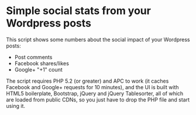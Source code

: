 Simple social stats from your Wordpress posts
=============================================

This script shows some numbers about the social impact of your Wordpress posts:

 * Post comments
 * Facebook shares/likes
 * Google+ "+1" count

The script requires PHP 5.2 (or greater) and APC to work (it caches Facebook and
Google+ requests for 10 minutes), and the UI is built with HTML5 boilerplate, 
Bootstrap, jQuery and jQuery Tablesorter, all of which are loaded from public 
CDNs, so you just have to drop the PHP file and start using it.
